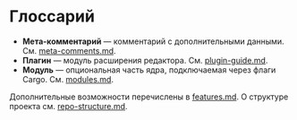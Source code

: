 # Глоссарий

- **Мета-комментарий** — комментарий с дополнительными данными. См. [meta-comments.md](meta-comments.md).
- **Плагин** — модуль расширения редактора. См. [plugin-guide.md](plugin-guide.md).
- **Модуль** — опциональная часть ядра, подключаемая через флаги Cargo. См. [modules.md](modules.md).

Дополнительные возможности перечислены в [features.md](features.md). О структуре проекта см. [repo-structure.md](repo-structure.md).
